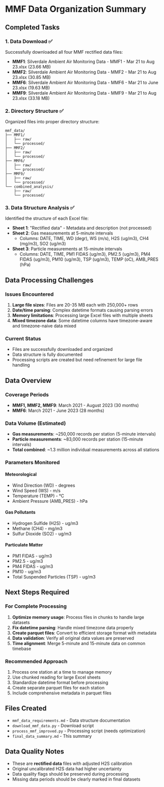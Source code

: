 # MMF Data Organization Summary

## Completed Tasks

### 1. Data Download ✅
Successfully downloaded all four MMF rectified data files:
- **MMF1**: Silverdale Ambient Air Monitoring Data - MMF1 - Mar 21 to Aug 23.xlsx (23.66 MB)
- **MMF2**: Silverdale Ambient Air Monitoring Data - MMF2 - Mar 21 to Aug 23.xlsx (30.85 MB)  
- **MMF6**: Silverdale Ambient Air Monitoring Data - MMF6 - Mar 21 to June 23.xlsx (19.63 MB)
- **MMF9**: Silverdale Ambient Air Monitoring Data - MMF9 - Mar 21 to Aug 23.xlsx (33.18 MB)

### 2. Directory Structure ✅
Organized files into proper directory structure:
```
mmf_data/
├── MMF1/
│   ├── raw/
│   └── processed/
├── MMF2/
│   ├── raw/
│   └── processed/
├── MMF6/
│   ├── raw/
│   └── processed/
├── MMF9/
│   ├── raw/
│   └── processed/
└── combined_analysis/
    ├── raw/
    └── processed/
```

### 3. Data Structure Analysis ✅
Identified the structure of each Excel file:
- **Sheet 1**: "Rectified data" - Metadata and description (not processed)
- **Sheet 2**: Gas measurements at 5-minute intervals
  - Columns: DATE, TIME, WD (degr), WS (m/s), H2S (ug/m3), CH4 (mg/m3), SO2 (ug/m3)
- **Sheet 3**: Particle measurements at 15-minute intervals  
  - Columns: DATE, TIME, PM1 FIDAS (ug/m3), PM2.5 (ug/m3), PM4 FIDAS (ug/m3), PM10 (ug/m3), TSP (ug/m3), TEMP (oC), AMB_PRES (hPa)

## Data Processing Challenges

### Issues Encountered
1. **Large file sizes**: Files are 20-35 MB each with 250,000+ rows
2. **Date/time parsing**: Complex datetime formats causing parsing errors
3. **Memory limitations**: Processing large Excel files with multiple sheets
4. **Mixed timezone data**: Some datetime columns have timezone-aware and timezone-naive data mixed

### Current Status
- Files are successfully downloaded and organized
- Data structure is fully documented
- Processing scripts are created but need refinement for large file handling

## Data Overview

### Coverage Periods
- **MMF1, MMF2, MMF9**: March 2021 - August 2023 (30 months)
- **MMF6**: March 2021 - June 2023 (28 months)

### Data Volume (Estimated)
- **Gas measurements**: ~250,000 records per station (5-minute intervals)
- **Particle measurements**: ~83,000 records per station (15-minute intervals)
- **Total combined**: ~1.3 million individual measurements across all stations

### Parameters Monitored

#### Meteorological
- Wind Direction (WD) - degrees
- Wind Speed (WS) - m/s
- Temperature (TEMP) - °C
- Ambient Pressure (AMB_PRES) - hPa

#### Gas Pollutants
- Hydrogen Sulfide (H2S) - ug/m3
- Methane (CH4) - mg/m3
- Sulfur Dioxide (SO2) - ug/m3

#### Particulate Matter
- PM1 FIDAS - ug/m3
- PM2.5 - ug/m3
- PM4 FIDAS - ug/m3
- PM10 - ug/m3
- Total Suspended Particles (TSP) - ug/m3

## Next Steps Required

### For Complete Processing
1. **Optimize memory usage**: Process files in chunks to handle large datasets
2. **Fix datetime parsing**: Handle mixed timezone data properly
3. **Create parquet files**: Convert to efficient storage format with metadata
4. **Data validation**: Verify all original data values are preserved
5. **Time alignment**: Merge 5-minute and 15-minute data on common timebase

### Recommended Approach
1. Process one station at a time to manage memory
2. Use chunked reading for large Excel sheets
3. Standardize datetime format before processing
4. Create separate parquet files for each station
5. Include comprehensive metadata in parquet files

## Files Created
- `mmf_data_requirements.md` - Data structure documentation
- `download_mmf_data.py` - Download script
- `process_mmf_improved.py` - Processing script (needs optimization)
- `final_data_summary.md` - This summary

## Data Quality Notes
- These are **rectified data** files with adjusted H2S calibration
- Original uncalibrated H2S data had higher uncertainty
- Data quality flags should be preserved during processing
- Missing data periods should be clearly marked in final datasets
